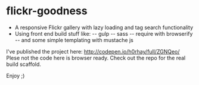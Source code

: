 # flickr-goodness

- A responsive Flickr gallery with lazy loading and tag search functionality
- Using front end build stuff like:
-- gulp
-- sass
-- require with browserify
-- and some simple templating with mustache js

I've published the project here:
http://codepen.io/h0rhay/full/ZGNQeo/
Plese not the code here is browser ready. Check out the repo for the real build scaffold.

Enjoy ;)
